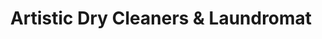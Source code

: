 ---
title: "Artistic Dry Cleaners & Laundromat"
url: /portland/artistic-dry-cleaners-and-laundromat/
shop: laundry
---